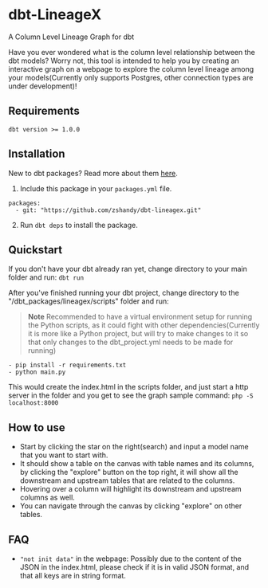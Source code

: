 # dbt-LineageX

A Column Level Lineage Graph for dbt

Have you ever wondered what is the column level relationship between the dbt models? Worry not, this tool is intended to help you by creating an interactive graph on a webpage to explore the column level lineage among your models(Currently only supports Postgres, other connection types are under development)!

## Requirements
`dbt version >= 1.0.0`

## Installation
New to dbt packages? Read more about them [here](https://docs.getdbt.com/docs/building-a-dbt-project/package-management/).
1. Include this package in your `packages.yml` file.
```
packages:
  - git: "https://github.com/zshandy/dbt-lineagex.git"
```

2. Run `dbt deps` to install the package.

## Quickstart
If you don't have your dbt already ran yet, change directory to your main folder and run:
`dbt run`

After you've finished running your dbt project, change directory to the "/dbt_packages/lineagex/scripts" folder and run:
> **Note** Recommended to have a virtual environment setup for running the Python scripts, as it could fight with other dependencies(Currently it is more like a Python project, but will try to make changes to it so that only changes to the dbt_project.yml needs to be made for running)

```
- pip install -r requirements.txt
- python main.py
```

This would create the index.html in the scripts folder, and just start a http server in the folder and you get to see the graph
sample command: `php -S localhost:8000`

## How to use

- Start by clicking the star on the right(search) and input a model name that you want to start with.
- It should show a table on the canvas with table names and its columns, by clicking the "explore" button on the top right, it will show all the downstream and upstream tables that are related to the columns.
- Hovering over a column will highlight its downstream and upstream columns as well.
- You can navigate through the canvas by clicking "explore" on other tables.

## FAQ
- `"not init data"` in the webpage:
Possibly due to the content of the JSON in the index.html, please check if it is in valid JSON format, and that all keys are in string format.
